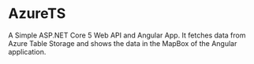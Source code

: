# AzureTS
A Simple ASP.NET Core 5 Web API and Angular App. It fetches data from Azure Table Storage and shows the data in the MapBox of the Angular application.
